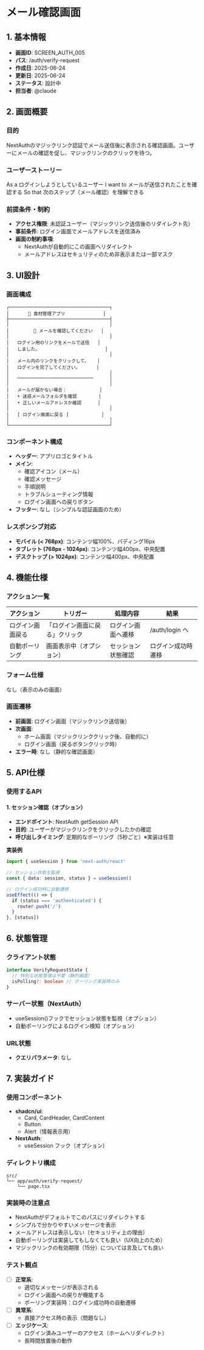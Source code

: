 # メール確認画面

## 1. 基本情報

- **画面ID**: SCREEN_AUTH_005
- **パス**: /auth/verify-request
- **作成日**: 2025-06-24
- **更新日**: 2025-06-24
- **ステータス**: 設計中
- **担当者**: @claude

## 2. 画面概要

### 目的

NextAuthのマジックリンク認証でメール送信後に表示される確認画面。ユーザーにメールの確認を促し、マジックリンクのクリックを待つ。

### ユーザーストーリー

As a ログインしようとしているユーザー
I want to メールが送信されたことを確認する
So that 次のステップ（メール確認）を理解できる

### 前提条件・制約

- **アクセス権限**: 未認証ユーザー（マジックリンク送信後のリダイレクト先）
- **事前条件**: ログイン画面でメールアドレスを送信済み
- **画面の制約事項**:
  - NextAuthが自動的にこの画面へリダイレクト
  - メールアドレスはセキュリティのため非表示または一部マスク

## 3. UI設計

### 画面構成

```
┌─────────────────────────────────────┐
│       🍳 食材管理アプリ              │
├─────────────────────────────────────┤
│                                     │
│         📧 メールを確認してください   │
│                                     │
│   ログイン用のリンクをメールで送信   │
│   しました。                        │
│                                     │
│   メール内のリンクをクリックして、   │
│   ログインを完了してください。      │
│                                     │
│   ────────────────────────────      │
│                                     │
│   メールが届かない場合：            │
│   • 迷惑メールフォルダを確認        │
│   • 正しいメールアドレスか確認      │
│                                     │
│   [ ログイン画面に戻る ]            │
│                                     │
└─────────────────────────────────────┘
```

### コンポーネント構成

- **ヘッダー**: アプリロゴとタイトル
- **メイン**:
  - 確認アイコン（メール）
  - 確認メッセージ
  - 手順説明
  - トラブルシューティング情報
  - ログイン画面への戻りボタン
- **フッター**: なし（シンプルな認証画面のため）

### レスポンシブ対応

- **モバイル (< 768px)**: コンテンツ幅100%、パディング16px
- **タブレット (768px - 1024px)**: コンテンツ幅400px、中央配置
- **デスクトップ (> 1024px)**: コンテンツ幅400px、中央配置

## 4. 機能仕様

### アクション一覧

| アクション       | トリガー                       | 処理内容           | 結果               |
| ---------------- | ------------------------------ | ------------------ | ------------------ |
| ログイン画面戻る | 「ログイン画面に戻る」クリック | ログイン画面へ遷移 | /auth/login へ     |
| 自動ポーリング   | 画面表示中（オプション）       | セッション状態確認 | ログイン成功時遷移 |

### フォーム仕様

なし（表示のみの画面）

### 画面遷移

- **前画面**: ログイン画面（マジックリンク送信後）
- **次画面**:
  - ホーム画面（マジックリンククリック後、自動的に）
  - ログイン画面（戻るボタンクリック時）
- **エラー時**: なし（静的な確認画面）

## 5. API仕様

### 使用するAPI

#### 1. セッション確認（オプション）

- **エンドポイント**: NextAuth getSession API
- **目的**: ユーザーがマジックリンクをクリックしたかの確認
- **呼び出しタイミング**: 定期的なポーリング（5秒ごと）※実装は任意

**実装例**

```typescript
import { useSession } from 'next-auth/react'

// セッション状態を監視
const { data: session, status } = useSession()

// ログイン成功時に自動遷移
useEffect(() => {
  if (status === 'authenticated') {
    router.push('/')
  }
}, [status])
```

## 6. 状態管理

### クライアント状態

```typescript
interface VerifyRequestState {
  // 特別な状態管理は不要（静的画面）
  isPolling?: boolean // ポーリング実装時のみ
}
```

### サーバー状態（NextAuth）

- useSession()フックでセッション状態を監視（オプション）
- 自動ポーリングによるログイン検知（オプション）

### URL状態

- **クエリパラメータ**: なし

## 7. 実装ガイド

### 使用コンポーネント

- **shadcn/ui**:
  - Card, CardHeader, CardContent
  - Button
  - Alert（情報表示用）
- **NextAuth**:
  - useSession フック（オプション）

### ディレクトリ構成

```
src/
└── app/auth/verify-request/
    └── page.tsx
```

### 実装時の注意点

- NextAuthがデフォルトでこのパスにリダイレクトする
- シンプルで分かりやすいメッセージを表示
- メールアドレスは表示しない（セキュリティ上の理由）
- 自動ポーリングは実装してもしなくても良い（UX向上のため）
- マジックリンクの有効期限（15分）については言及しても良い

### テスト観点

- [ ] **正常系**:
  - 適切なメッセージが表示される
  - ログイン画面への戻りが機能する
  - ポーリング実装時：ログイン成功時の自動遷移
- [ ] **異常系**:
  - 直接アクセス時の表示（問題なし）
- [ ] **エッジケース**:
  - ログイン済みユーザーのアクセス（ホームへリダイレクト）
  - 長時間放置後の動作
